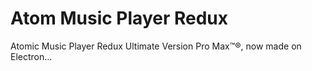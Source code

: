 # Atom Music Player Redux
Atomic Music Player Redux Ultimate Version Pro Max™®, now made on Electron...
